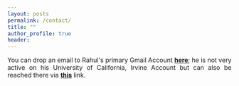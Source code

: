 ```yaml
---
layout: posts
permalink: /contact/
title: ""
author_profile: true
header:
---
```


<p style='text-align: justify;'>You can drop an email to Rahul's primary Gmail Account <a href=mailto:"gopalrahul.rg@gmail.com"><b>here</b></a>; he is not very active on his University of California, Irvine Account but can also be reached there via <a href=mailto:"rahulg@uci.edu"><b>this</b></a> link.<p>
